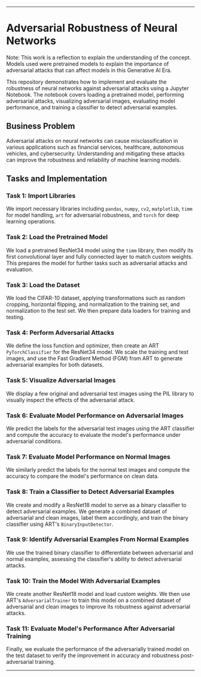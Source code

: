 
---

# Adversarial Robustness of Neural Networks

Note: This work is a reflection to explain the understanding of the concept. Models used were pretrained models to explain the importance of adversarial attacks that can affect models in this Generative AI Era.


This repository demonstrates how to implement and evaluate the robustness of neural networks against adversarial attacks using a Jupyter Notebook. The notebook covers loading a pretrained model, performing adversarial attacks, visualizing adversarial images, evaluating model performance, and training a classifier to detect adversarial examples.

## Business Problem

Adversarial attacks on neural networks can cause misclassification in various applications such as financial services, healthcare, autonomous vehicles, and cybersecurity. Understanding and mitigating these attacks can improve the robustness and reliability of machine learning models.

## Tasks and Implementation

### Task 1: Import Libraries

We import necessary libraries including `pandas`, `numpy`, `cv2`, `matplotlib`, `timm` for model handling, `art` for adversarial robustness, and `torch` for deep learning operations.

### Task 2: Load the Pretrained Model

We load a pretrained ResNet34 model using the `timm` library, then modify its first convolutional layer and fully connected layer to match custom weights. This prepares the model for further tasks such as adversarial attacks and evaluation.

### Task 3: Load the Dataset

We load the CIFAR-10 dataset, applying transformations such as random cropping, horizontal flipping, and normalization to the training set, and normalization to the test set. We then prepare data loaders for training and testing.

### Task 4: Perform Adversarial Attacks

We define the loss function and optimizer, then create an ART `PyTorchClassifier` for the ResNet34 model. We scale the training and test images, and use the Fast Gradient Method (FGM) from ART to generate adversarial examples for both datasets.

### Task 5: Visualize Adversarial Images

We display a few original and adversarial test images using the PIL library to visually inspect the effects of the adversarial attack.

### Task 6: Evaluate Model Performance on Adversarial Images

We predict the labels for the adversarial test images using the ART classifier and compute the accuracy to evaluate the model's performance under adversarial conditions.

### Task 7: Evaluate Model Performance on Normal Images

We similarly predict the labels for the normal test images and compute the accuracy to compare the model's performance on clean data.

### Task 8: Train a Classifier to Detect Adversarial Examples

We create and modify a ResNet18 model to serve as a binary classifier to detect adversarial examples. We generate a combined dataset of adversarial and clean images, label them accordingly, and train the binary classifier using ART's `BinaryInputDetector`.

### Task 9: Identify Adversarial Examples From Normal Examples

We use the trained binary classifier to differentiate between adversarial and normal examples, assessing the classifier's ability to detect adversarial attacks.

### Task 10: Train the Model With Adversarial Examples

We create another ResNet18 model and load custom weights. We then use ART's `AdversarialTrainer` to train this model on a combined dataset of adversarial and clean images to improve its robustness against adversarial attacks.

### Task 11: Evaluate Model's Performance After Adversarial Training

Finally, we evaluate the performance of the adversarially trained model on the test dataset to verify the improvement in accuracy and robustness post-adversarial training.

---